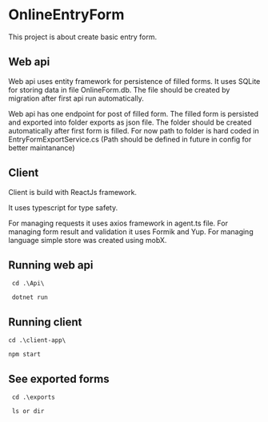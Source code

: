 # OnlineEntryForm

This project is about create basic entry form.

## Web api

Web api uses entity framework for persistence of filled forms. 
It uses SQLite for storing data in file OnlineForm.db.
The file should be created by migration after first api run automatically.

Web api has one endpoint for post of filled form.
The filled form is persisted and exported into folder exports as json file.
The folder should be created automatically after first form is filled. For now path to folder is hard coded in EntryFormExportService.cs (Path should be defined in future in config for better maintanance)



## Client

Client is build with ReactJs framework.

It uses typescript for type safety.

For managing requests it uses axios framework in agent.ts file.
For managing form result and validation it uses Formik and Yup.
For managing language simple store was created using mobX.

## Running web api

     cd .\Api\

     dotnet run

## Running client 

    cd .\client-app\
    
    npm start
    
## See exported forms

     cd .\exports
  
     ls or dir
